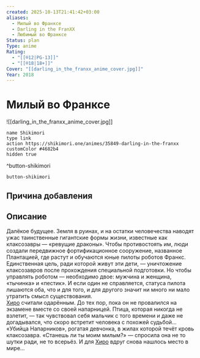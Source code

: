 ```yaml
---
created: 2025-10-13T21:41:42+03:00
aliases:
  - Милый во Франксе
  - Darling in the FranXX
  - Любимый во Франксе
Status: plan
Type: anime
Rating:
  - "[[®️12|PG-13]]"
  - "[[®️18|18+]]"
Cover: "[[darling_in_the_franxx_anime_cover.jpg]]"
Year: 2018
---
```


# Милый во Франксе

![[darling_in_the_franxx_anime_cover.jpg]]



```button
name Shikimori
type link
action https://shikimori.one/animes/35849-darling-in-the-franxx
customColor #4682b4
hidden true
```
^button-shikimori





`button-shikimori`

## Причина добавления




## Описание

Далёкое будущее. Земля в руинах, и на остатки человечества наводят ужас таинственные гигантские формы жизни, известные как клаксозавры — «ревущие драконы». Чтобы противостоять им, люди создали передвижное фортификационное сооружение, названное Плантацией, где растут и обучаются юные пилоты роботов Франкс.  
Единственная цель, ради которой живут эти дети, — уничтожение клаксозавров после прохождения специальной подготовки. Но чтобы управлять роботом — необходимо двое: мужчина и женщина, «тычинка» и «пестик». И если один не справляется, статуса пилота лишаются оба, что и для того, и для другого значит ни много ни мало утратить смысл существования.  
[Хиро](https://shikimori.one/characters/155678-hiro) считали одарённым. До тех пор, пока он не провалился на экзамене вместе со своей напарницей. Птица, которая никогда не взлетит, — так чувствовал себя мальчик с того времени и даже не догадывался, что скоро встретит человека с похожей судьбой...  
«Убийца Напарников», рогатая девчонка, в жилах которой течёт кровь клаксозавра. «Станешь ли ты моим милым?» — спросила она не то шутки ради, не то всерьёз. И для [Хиро](https://shikimori.one/characters/155678-hiro) вдруг снова нашлось место в мире...
